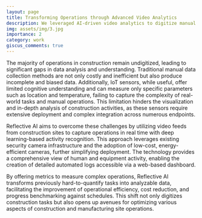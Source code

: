 ```yaml
---
layout: page
title: Transforming Operations through Advanced Video Analytics
description: We leveraged AI-driven video analytics to digitize manual operations and enhance efficiency.
img: assets/img/3.jpg
importance: 2
category: work
giscus_comments: true
---
```


The majority of operations in construction remain undigitized, leading to significant gaps in data analysis and understanding. Traditional manual data collection methods are not only costly and inefficient but also produce incomplete and biased data. Additionally, IoT sensors, while useful, offer limited cognitive understanding and can measure only specific parameters such as location and temperature, failing to capture the complexity of real-world tasks and manual operations. This limitation hinders the visualization and in-depth analysis of construction activities, as these sensors require extensive deployment and complex integration across numerous endpoints.

Reflective AI aims to overcome these challenges by utilizing video feeds from construction sites to capture operations in real time with deep learning-based activity recognition. This approach leverages existing security camera infrastructure and the adoption of low-cost, energy-efficient cameras, further simplifying deployment. The technology provides a comprehensive view of human and equipment activity, enabling the creation of detailed automated logs accessible via a web-based dashboard.

By offering metrics to measure complex operations, Reflective AI transforms previously hard-to-quantify tasks into analyzable data, facilitating the improvement of operational efficiency, cost reduction, and progress benchmarking against schedules. This shift not only digitizes construction tasks but also opens up avenues for optimizing various aspects of construction and manufacturing site operations.

